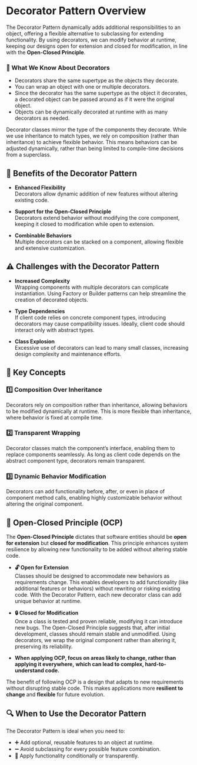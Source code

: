 # Decorator Pattern Overview

The Decorator Pattern dynamically adds additional responsibilities to an object, offering a flexible alternative to subclassing for extending functionality. By using decorators, we can modify behavior at runtime, keeping our designs open for extension and closed for modification, in line with the **Open-Closed Principle**.

### 📝 What We Know About Decorators

- Decorators share the same supertype as the objects they decorate.
- You can wrap an object with one or multiple decorators.
- Since the decorator has the same supertype as the object it decorates, a decorated object can be passed around as if it were the original object.
- Objects can be dynamically decorated at runtime with as many decorators as needed.

Decorator classes mirror the type of the components they decorate. While we use inheritance to match types, we rely on composition (rather than inheritance) to achieve flexible behavior. This means behaviors can be adjusted dynamically, rather than being limited to compile-time decisions from a superclass.

## 🎯 Benefits of the Decorator Pattern

- **Enhanced Flexibility**  
  Decorators allow dynamic addition of new features without altering existing code.

- **Support for the Open-Closed Principle**  
  Decorators extend behavior without modifying the core component, keeping it closed to modification while open to extension.

- **Combinable Behaviors**  
  Multiple decorators can be stacked on a component, allowing flexible and extensive customization.

## ⚠️ Challenges with the Decorator Pattern

- **Increased Complexity**  
  Wrapping components with multiple decorators can complicate instantiation. Using Factory or Builder patterns can help streamline the creation of decorated objects.

- **Type Dependencies**  
  If client code relies on concrete component types, introducing decorators may cause compatibility issues. Ideally, client code should interact only with abstract types.

- **Class Explosion**  
  Excessive use of decorators can lead to many small classes, increasing design complexity and maintenance efforts.

## 🔑 Key Concepts

### 1️⃣ Composition Over Inheritance  
Decorators rely on composition rather than inheritance, allowing behaviors to be modified dynamically at runtime. This is more flexible than inheritance, where behavior is fixed at compile time.

### 2️⃣ Transparent Wrapping  
Decorator classes match the component’s interface, enabling them to replace components seamlessly. As long as client code depends on the abstract component type, decorators remain transparent.

### 3️⃣ Dynamic Behavior Modification  
Decorators can add functionality before, after, or even in place of component method calls, enabling highly customizable behavior without altering the original component.

## 📘 Open-Closed Principle (OCP)

The **Open-Closed Principle** dictates that software entities should be **open for extension** but **closed for modification**. This principle enhances system resilience by allowing new functionality to be added without altering stable code.

- **🔓 Open for Extension**  
  Classes should be designed to accommodate new behaviors as requirements change. This enables developers to add functionality (like additional features or behaviors) without rewriting or risking existing code. With the Decorator Pattern, each new decorator class can add unique behavior at runtime.

- **🔒 Closed for Modification**  
  Once a class is tested and proven reliable, modifying it can introduce new bugs. The Open-Closed Principle suggests that, after initial development, classes should remain stable and unmodified. Using decorators, we wrap the original component rather than altering it, preserving its reliability.

- **When applying OCP, focus on areas likely to change, rather than applying it everywhere,**
  **which can lead to complex, hard-to-understand code.**

The benefit of following OCP is a design that adapts to new requirements without disrupting stable code. This makes applications more **resilient to change** and **flexible** for future evolution.

## 🔍 When to Use the Decorator Pattern

The Decorator Pattern is ideal when you need to:

- ➕ Add optional, reusable features to an object at runtime.
- ➖ Avoid subclassing for every possible feature combination.
- 🔄 Apply functionality conditionally or transparently.
